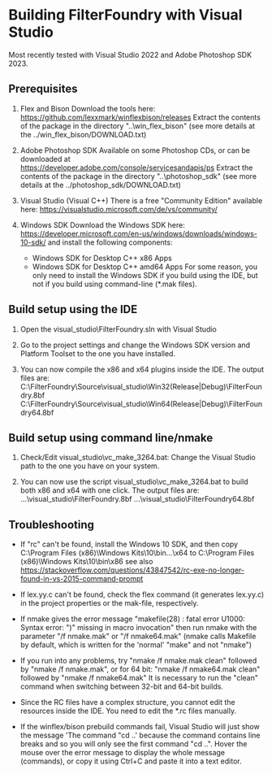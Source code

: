 

Building FilterFoundry with Visual Studio
=========================================

Most recently tested with Visual Studio 2022 and Adobe Photoshop SDK 2023.


Prerequisites
-------------

1) Flex and Bison
   Download the tools here:
   https://github.com/lexxmark/winflexbison/releases
   Extract the contents of the package in the directory "..\win_flex_bison"
   (see more details at the ../win_flex_bison/DOWNLOAD.txt)

2) Adobe Photoshop SDK
   Available on some Photoshop CDs, or can be downloaded at
   https://developer.adobe.com/console/servicesandapis/ps
   Extract the contents of the package in the directory "..\photoshop_sdk"
   (see more details at the ../photoshop_sdk/DOWNLOAD.txt)

3) Visual Studio (Visual C++)
   There is a free "Community Edition" available here:
   https://visualstudio.microsoft.com/de/vs/community/

4) Windows SDK
   Download the Windows SDK here:
   https://developer.microsoft.com/en-us/windows/downloads/windows-10-sdk/
   and install the following components:
   - Windows SDK for Desktop C++ x86 Apps
   - Windows SDK for Desktop C++ amd64 Apps
   For some reason, you only need to install the Windows SDK if you
   build using the IDE, but not if you build using command-line (*.mak files).


Build setup using the IDE
-------------------------

1. Open the visual_studio\FilterFoundry.sln with Visual Studio

2. Go to the project settings and change the Windows SDK version and
   Platform Toolset to the one you have installed.

3. You can now compile the x86 and x64 plugins inside the IDE.
	The output files are:
	C:\FilterFoundry\Source\visual_studio\Win32\(Release|Debug)\FilterFoundry.8bf
	C:\FilterFoundry\Source\visual_studio\Win64\(Release|Debug)\FilterFoundry64.8bf


Build setup using command line/nmake
------------------------------------

1. Check/Edit visual_studio\vc_make_3264.bat: Change the Visual Studio path to the one you have on your system.

2. You can now use the script visual_studio\vc_make_3264.bat to build both x86 and x64 with one click.
	The output files are:
	...\visual_studio\FilterFoundry.8bf
	...\visual_studio\FilterFoundry64.8bf


Troubleshooting
---------------

- If "rc" can't be found, install the Windows 10 SDK, and then copy
  C:\Program Files (x86)\Windows Kits\10\bin\...\x64 to
  C:\Program Files (x86)\Windows Kits\10\bin\x86
  see also https://stackoverflow.com/questions/43847542/rc-exe-no-longer-found-in-vs-2015-command-prompt

- If lex.yy.c can't be found, check the flex command (it generates lex.yy.c)
  in the project properties or the mak-file, respectively.

- If nmake gives the error message "makefile(28) : fatal error U1000: Syntax error: ")" missing in macro invocation"
  then run nmake with the parameter "/f nmake.mak" or "/f nmake64.mak"
  (nmake calls Makefile by default, which is written for the 'normal' "make" and not "nmake")

- If you run into any problems, try "nmake /f nmake.mak clean" followed by "nmake /f nmake.mak",
  or for 64 bit: "nmake /f nmake64.mak clean" followed by "nmake /f nmake64.mak"
  It is necessary to run the "clean" command when switching between 32-bit and 64-bit builds.

- Since the RC files have a complex structure, you cannot edit the resources inside the IDE.
  You need to edit the *.rc files manually.

- If the winflex/bison prebuild commands fail, Visual Studio will just show the message
            'The command "cd ..'
  because the command contains line breaks and so you will only see the first command "cd ..".
  Hover the mouse over the error message to display the whole message (commands),
  or copy it using Ctrl+C and paste it into a text editor.
